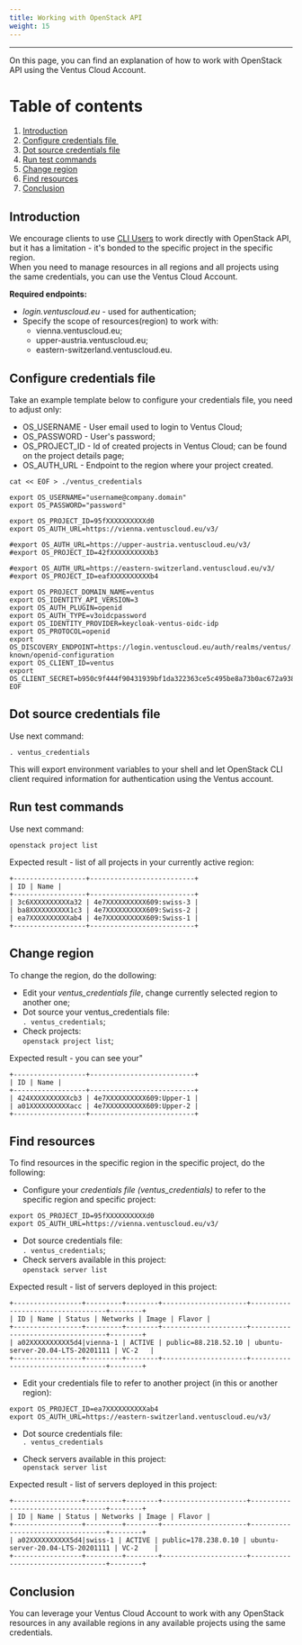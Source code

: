 ```yaml
---
title: Working with OpenStack API
weight: 15
---
```

___
On this page, you can find an explanation of how to work with OpenStack API using the Ventus Cloud Account.

# Table of contents
1. [Introduction](#introduction)
2. [Configure credentials file ](#configure-credentials-file)
3. [Dot source credentials file](#dot-source-credentials-file)
4. [Run test commands](#run-test-commands)
5. [Change region](#change-region)
6. [Find resources](#find-resources)
7. [Conclusion](#conclusion)

## Introduction
We encourage clients to use [CLI Users](https://docs.ventuscloud.eu/products/security/cli-users/) to work directly with OpenStack API, but it has a limitation - it's bonded to the specific project in the specific region.  
When you need to manage resources in all regions and all projects using the same credentials, you can use the Ventus Cloud Account.   

**Required endpoints:** 
* *login.ventuscloud.eu* - used for authentication;
* Specify the scope of resources(region) to work with:
	* vienna.ventuscloud.eu;
	* upper-austria.ventuscloud.eu;
	* eastern-switzerland.ventuscloud.eu.

## Configure credentials file
Take an example template below to configure your credentials file, you need to adjust only:  

* OS_USERNAME - User email used to login to Ventus Cloud; 
* OS_PASSWORD - User's password;  
* OS_PROJECT_ID - Id of created projects in Ventus Cloud; can be found on the project details page;   
* OS_AUTH_URL - Endpoint to the region where your project created.

```
cat << EOF > ./ventus_credentials

export OS_USERNAME="username@company.domain"
export OS_PASSWORD="password"

export OS_PROJECT_ID=95fXXXXXXXXXXd0
export OS_AUTH_URL=https://vienna.ventuscloud.eu/v3/

#export OS_AUTH_URL=https://upper-austria.ventuscloud.eu/v3/
#export OS_PROJECT_ID=42fXXXXXXXXXXb3

#export OS_AUTH_URL=https://eastern-switzerland.ventuscloud.eu/v3/
#export OS_PROJECT_ID=eafXXXXXXXXXXb4

export OS_PROJECT_DOMAIN_NAME=ventus
export OS_IDENTITY_API_VERSION=3
export OS_AUTH_PLUGIN=openid
export OS_AUTH_TYPE=v3oidcpassword
export OS_IDENTITY_PROVIDER=keycloak-ventus-oidc-idp
export OS_PROTOCOL=openid
export OS_DISCOVERY_ENDPOINT=https://login.ventuscloud.eu/auth/realms/ventus/.well-known/openid-configuration
export OS_CLIENT_ID=ventus
export OS_CLIENT_SECRET=b950c9f444f90431939bf1da322363ce5c495be8a73b0ac672a9386fbea8e3d0
EOF
```

## Dot source credentials file
Use next command:  

`. ventus_credentials`  

This will export environment variables to your shell and let OpenStack CLI client required information for authentication using the Ventus account.

## Run test commands
Use next command: 

`openstack project list`  

Expected result - list of all projects in your currently active region:

```output
+------------------+--------------------------+
| ID | Name |
+------------------+--------------------------+
| 3c6XXXXXXXXXXa32 | 4e7XXXXXXXXXX609:swiss-3 |
| ba8XXXXXXXXXX1c3 | 4e7XXXXXXXXXX609:Swiss-2 |
| ea7XXXXXXXXXXab4 | 4e7XXXXXXXXXX609:Swiss-1 |
+------------------+--------------------------+
```

## Change region
To change the region, do the dollowing:

* Edit your *ventus_credentials file*, change currently selected region to another one;
* Dot source your ventus_credentials file:  
`. ventus_credentials`;  
* Check projects:  
`openstack project list`;  

Expected result - you can see your"
```output
+------------------+--------------------------+
| ID | Name |
+------------------+--------------------------+
| 424XXXXXXXXXXcb3 | 4e7XXXXXXXXXX609:Upper-1 |
| a01XXXXXXXXXXacc | 4e7XXXXXXXXXX609:Upper-2 |
+------------------+--------------------------+
```

## Find resources 
To find resources in the specific region in the specific project, do the following:

* Configure your *credentials file (ventus_credentials)* to refer to the specific region and specific project: 

`export OS_PROJECT_ID=95fXXXXXXXXXXd0`  
`export OS_AUTH_URL=https://vienna.ventuscloud.eu/v3/`  

* Dot source credentials file:  
`. ventus_credentials`;  
* Check servers available in this project:  
`openstack server list`    

Expected result - list of servers deployed in this project:
```output
+-----------------+---------+--------+---------------------+----------------------------------+--------+
| ID | Name | Status | Networks | Image | Flavor |
+-----------------+---------+--------+---------------------+----------------------------------+--------+
| a02XXXXXXXXXX5d4|vienna-1 | ACTIVE | public=88.218.52.10 | ubuntu-server-20.04-LTS-20201111 | VC-2   |
+-----------------+---------+--------+---------------------+----------------------------------+--------+
```
* Edit your credentials file to refer to another project (in this or another region):

`export OS_PROJECT_ID=ea7XXXXXXXXXXab4`  
`export OS_AUTH_URL=https://eastern-switzerland.ventuscloud.eu/v3/`  

* Dot source credentials file:  
`. ventus_credentials`  

* Check servers available in this project:  
`openstack server list`  

Expected result - list of servers deployed in this project:
```output
+-----------------+---------+--------+---------------------+----------------------------------+--------+
| ID | Name | Status | Networks | Image | Flavor |
+-----------------+---------+--------+---------------------+----------------------------------+--------+
| a02XXXXXXXXXX5d4|swiss-1 | ACTIVE | public=178.238.0.10 | ubuntu-server-20.04-LTS-20201111 | VC-2    |
+-----------------+---------+--------+---------------------+----------------------------------+--------+
```

## Conclusion
You can leverage your Ventus Cloud Account to work with any OpenStack resources in any available regions in any available projects using the same credentials.

 